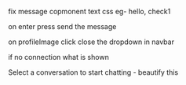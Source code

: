 fix message copmonent text css eg- hello, check1

on enter press send the message

on profileImage click close the dropdown in navbar

if no connection what is shown

Select a conversation to start chatting - beautify this

